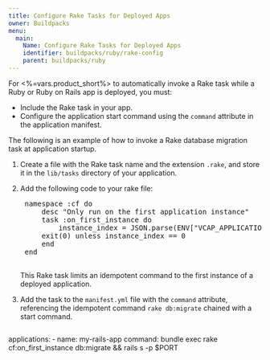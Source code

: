 ```yaml
---
title: Configure Rake Tasks for Deployed Apps
owner: Buildpacks
menu:
  main:
    Name: Configure Rake Tasks for Deployed Apps
    identifier: buildpacks/ruby/rake-config
    parent: buildpacks/ruby
---
```




For <%=vars.product_short%> to automatically invoke a Rake task while a Ruby or Ruby on Rails app is deployed, you must:

 * Include the Rake task in your app.
 * Configure the application start command using the `command` attribute in the application manifest.

The following is an example of how to invoke a Rake database migration task at application startup.

1. Create a file with the Rake task name and the extension `.rake`, and store it in the `lib/tasks` directory of your application.

1. Add the following code to your rake file:

    <pre class="code">
    namespace :cf do
        desc "Only run on the first application instance"
        task :on_first_instance do
            instance_index = JSON.parse(ENV["VCAP_APPLICATION"])["instance_index"] rescue nil
        exit(0) unless instance_index == 0
        end
    end
    </pre>

    This Rake task limits an idempotent command to the first instance of a deployed application.

1. Add the task to the `manifest.yml` file with the `command` attribute, referencing the idempotent command `rake db:migrate` chained with a start command.

    <pre class="code">
applications:
 &#8208; name: my-rails-app
      command: bundle exec rake cf:on_first_instance db:migrate && rails s -p $PORT
    </pre>

